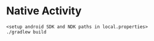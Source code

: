 Native Activity
===============
```
<setup android SDK and NDK paths in local.properties>
./gradlew build
```
